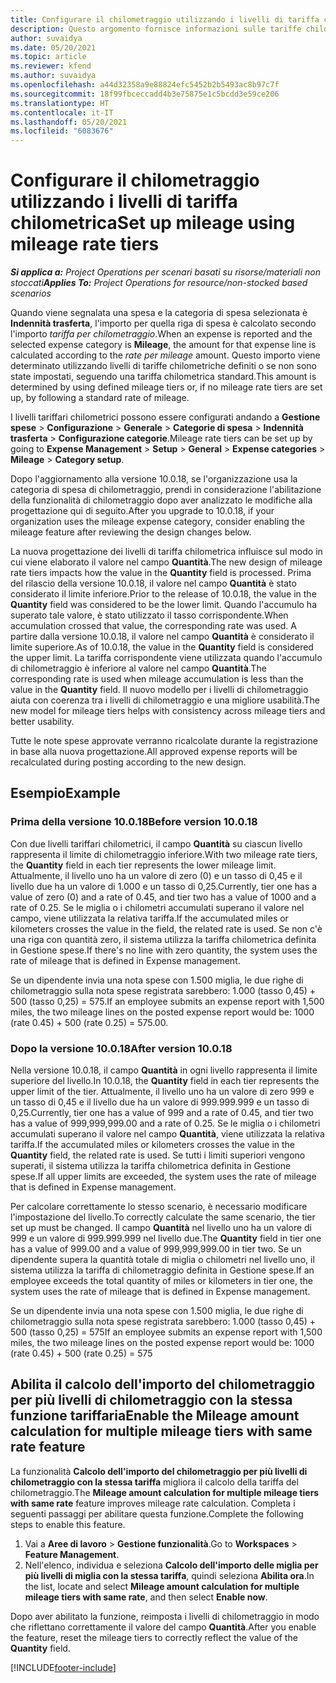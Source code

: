 ```yaml
---
title: Configurare il chilometraggio utilizzando i livelli di tariffa chilometrica
description: Questo argomento fornisce informazioni sulle tariffe chilometriche e sui livelli tariffari chilometrici.
author: suvaidya
ms.date: 05/20/2021
ms.topic: article
ms.reviewer: kfend
ms.author: suvaidya
ms.openlocfilehash: a44d32358a9e88824efc5452b2b5493ac8b97c7f
ms.sourcegitcommit: 18f99fbceccadd4b3e75875e1c5bcdd3e59ce206
ms.translationtype: HT
ms.contentlocale: it-IT
ms.lasthandoff: 05/20/2021
ms.locfileid: "6083676"
---
```

# <a name="set-up-mileage-using-mileage-rate-tiers"></a><span data-ttu-id="ae6d5-103">Configurare il chilometraggio utilizzando i livelli di tariffa chilometrica</span><span class="sxs-lookup"><span data-stu-id="ae6d5-103">Set up mileage using mileage rate tiers</span></span>

<span data-ttu-id="ae6d5-104">_**Si applica a:** Project Operations per scenari basati su risorse/materiali non stoccati_</span><span class="sxs-lookup"><span data-stu-id="ae6d5-104">_**Applies To:** Project Operations for resource/non-stocked based scenarios_</span></span>

<span data-ttu-id="ae6d5-105">Quando viene segnalata una spesa e la categoria di spesa selezionata è **Indennità trasferta**, l'importo per quella riga di spesa è calcolato secondo l'importo *tariffa per chilometraggio*.</span><span class="sxs-lookup"><span data-stu-id="ae6d5-105">When an expense is reported and the selected expense category is **Mileage**, the amount for that expense line is calculated according to the *rate per mileage* amount.</span></span> <span data-ttu-id="ae6d5-106">Questo importo viene determinato utilizzando livelli di tariffe chilometriche definiti o se non sono state impostati, seguendo una tariffa chilometrica standard.</span><span class="sxs-lookup"><span data-stu-id="ae6d5-106">This amount is determined by using defined mileage tiers or, if no mileage rate tiers are set up, by following a standard rate of mileage.</span></span> 

<span data-ttu-id="ae6d5-107">I livelli tariffari chilometrici possono essere configurati andando a **Gestione spese** > **Configurazione** > **Generale** > **Categorie di spesa** > **Indennità trasferta** > **Configurazione categorie**.</span><span class="sxs-lookup"><span data-stu-id="ae6d5-107">Mileage rate tiers can be set up by going to **Expense Management** > **Setup** > **General** > **Expense categories** > **Mileage** > **Category setup**.</span></span>

<span data-ttu-id="ae6d5-108">Dopo l'aggiornamento alla versione 10.0.18, se l'organizzazione usa la categoria di spesa di chilometraggio, prendi in considerazione l'abilitazione della funzionalità di chilometraggio dopo aver analizzato le modifiche alla progettazione qui di seguito.</span><span class="sxs-lookup"><span data-stu-id="ae6d5-108">After you upgrade to 10.0.18, if your organization uses the mileage expense category, consider enabling the mileage feature after reviewing the design changes below.</span></span> 

<span data-ttu-id="ae6d5-109">La nuova progettazione dei livelli di tariffa chilometrica influisce sul modo in cui viene elaborato il valore nel campo **Quantità**.</span><span class="sxs-lookup"><span data-stu-id="ae6d5-109">The new design of mileage rate tiers impacts how the value in the **Quantity** field is processed.</span></span> <span data-ttu-id="ae6d5-110">Prima del rilascio della versione 10.0.18, il valore nel campo **Quantità** è stato considerato il limite inferiore.</span><span class="sxs-lookup"><span data-stu-id="ae6d5-110">Prior to the release of 10.0.18, the value in the **Quantity** field was considered to be the lower limit.</span></span> <span data-ttu-id="ae6d5-111">Quando l'accumulo ha superato tale valore, è stato utilizzato il tasso corrispondente.</span><span class="sxs-lookup"><span data-stu-id="ae6d5-111">When accumulation crossed that value, the corresponding rate was used.</span></span>  <span data-ttu-id="ae6d5-112">A partire dalla versione 10.0.18, il valore nel campo **Quantità** è considerato il limite superiore.</span><span class="sxs-lookup"><span data-stu-id="ae6d5-112">As of 10.0.18, the value in the **Quantity** field is considered the upper limit.</span></span> <span data-ttu-id="ae6d5-113">La tariffa corrispondente viene utilizzata quando l'accumulo di chilometraggio è inferiore al valore nel campo **Quantità**.</span><span class="sxs-lookup"><span data-stu-id="ae6d5-113">The corresponding rate is used when mileage accumulation is less than the value in the **Quantity** field.</span></span>  <span data-ttu-id="ae6d5-114">Il nuovo modello per i livelli di chilometraggio aiuta con coerenza tra i livelli di chilometraggio e una migliore usabilità.</span><span class="sxs-lookup"><span data-stu-id="ae6d5-114">The new model for mileage tiers helps with consistency across mileage tiers and better usability.</span></span>   

<span data-ttu-id="ae6d5-115">Tutte le note spese approvate verranno ricalcolate durante la registrazione in base alla nuova progettazione.</span><span class="sxs-lookup"><span data-stu-id="ae6d5-115">All approved expense reports will be recalculated during posting according to the new design.</span></span>

## <a name="example"></a><span data-ttu-id="ae6d5-116">Esempio</span><span class="sxs-lookup"><span data-stu-id="ae6d5-116">Example</span></span>
 
### <a name="before-version-10018"></a><span data-ttu-id="ae6d5-117">Prima della versione 10.0.18</span><span class="sxs-lookup"><span data-stu-id="ae6d5-117">Before version 10.0.18</span></span>
<span data-ttu-id="ae6d5-118">Con due livelli tariffari chilometrici, il campo **Quantità** su ciascun livello rappresenta il limite di chilometraggio inferiore.</span><span class="sxs-lookup"><span data-stu-id="ae6d5-118">With two mileage rate tiers, the **Quantity** field in each tier represents the lower mileage limit.</span></span> <span data-ttu-id="ae6d5-119">Attualmente, il livello uno ha un valore di zero (0) e un tasso di 0,45 e il livello due ha un valore di 1.000 e un tasso di 0,25.</span><span class="sxs-lookup"><span data-stu-id="ae6d5-119">Currently, tier one has a value of zero (0) and a rate of 0.45, and tier two has a value of 1000 and a rate of 0.25.</span></span> <span data-ttu-id="ae6d5-120">Se le miglia o i chilometri accumulati superano il valore nel campo, viene utilizzata la relativa tariffa.</span><span class="sxs-lookup"><span data-stu-id="ae6d5-120">If the accumulated miles or kilometers crosses the value in the field, the related rate is used.</span></span> <span data-ttu-id="ae6d5-121">Se non c'è una riga con quantità zero, il sistema utilizza la tariffa chilometrica definita in Gestione spese.</span><span class="sxs-lookup"><span data-stu-id="ae6d5-121">If there's no line with zero quantity, the system uses the rate of mileage that is defined in Expense management.</span></span> 
 
<span data-ttu-id="ae6d5-122">Se un dipendente invia una nota spese con 1.500 miglia, le due righe di chilometraggio sulla nota spese registrata sarebbero: 1.000 (tasso 0,45) + 500 (tasso 0,25) = 575.</span><span class="sxs-lookup"><span data-stu-id="ae6d5-122">If an employee submits an expense report with 1,500 miles, the two mileage lines on the posted expense report would be: 1000 (rate 0.45) +  500 (rate 0.25) = 575.00.</span></span>

### <a name="after-version-10018"></a><span data-ttu-id="ae6d5-123">Dopo la versione 10.0.18</span><span class="sxs-lookup"><span data-stu-id="ae6d5-123">After version 10.0.18</span></span>
<span data-ttu-id="ae6d5-124">Nella versione 10.0.18, il campo **Quantità** in ogni livello rappresenta il limite superiore del livello.</span><span class="sxs-lookup"><span data-stu-id="ae6d5-124">In 10.0.18, the **Quantity** field in each tier represents the upper limit of the tier.</span></span> <span data-ttu-id="ae6d5-125">Attualmente, il livello uno ha un valore di zero 999 e un tasso di 0,45 e il livello due ha un valore di 999.999.999 e un tasso di 0,25.</span><span class="sxs-lookup"><span data-stu-id="ae6d5-125">Currently, tier one has a value of 999 and a rate of 0.45, and tier two has a value of 999,999,999.00 and a rate of 0.25.</span></span> <span data-ttu-id="ae6d5-126">Se le miglia o i chilometri accumulati superano il valore nel campo **Quantità**, viene utilizzata la relativa tariffa.</span><span class="sxs-lookup"><span data-stu-id="ae6d5-126">If the accumulated miles or kilometers crosses the value in the **Quantity** field, the related rate is used.</span></span> <span data-ttu-id="ae6d5-127">Se tutti i limiti superiori vengono superati, il sistema utilizza la tariffa chilometrica definita in Gestione spese.</span><span class="sxs-lookup"><span data-stu-id="ae6d5-127">If all upper limits are exceeded, the system uses the rate of mileage that is defined in Expense management.</span></span> 
 
<span data-ttu-id="ae6d5-128">Per calcolare correttamente lo stesso scenario, è necessario modificare l'impostazione del livello.</span><span class="sxs-lookup"><span data-stu-id="ae6d5-128">To correctly calculate the same scenario, the tier set up must be changed.</span></span> <span data-ttu-id="ae6d5-129">Il campo **Quantità** nel livello uno ha un valore di 999 e un valore di 999.999.999 nel livello due.</span><span class="sxs-lookup"><span data-stu-id="ae6d5-129">The **Quantity** field in tier one has a value of 999.00 and a value of 999,999,999.00 in tier two.</span></span> <span data-ttu-id="ae6d5-130">Se un dipendente supera la quantità totale di miglia o chilometri nel livello uno, il sistema utilizza la tariffa di chilometraggio definita in Gestione spese.</span><span class="sxs-lookup"><span data-stu-id="ae6d5-130">If an employee exceeds the total quantity of miles or kilometers in tier one, the system uses the rate of mileage that is defined in Expense management.</span></span> 
  
<span data-ttu-id="ae6d5-131">Se un dipendente invia una nota spese con 1.500 miglia, le due righe di chilometraggio sulla nota spese registrata sarebbero: 1.000 (tasso 0,45) + 500 (tasso 0,25) = 575</span><span class="sxs-lookup"><span data-stu-id="ae6d5-131">If an employee submits an expense report with 1,500 miles, the two mileage lines on the posted expense report would be: 1000 (rate 0.45) +  500 (rate 0.25) = 575</span></span>

## <a name="enable-the-mileage-amount-calculation-for-multiple-mileage-tiers-with-same-rate-feature"></a><span data-ttu-id="ae6d5-132">Abilita il calcolo dell'importo del chilometraggio per più livelli di chilometraggio con la stessa funzione tariffaria</span><span class="sxs-lookup"><span data-stu-id="ae6d5-132">Enable the Mileage amount calculation for multiple mileage tiers with same rate feature</span></span>

<span data-ttu-id="ae6d5-133">La funzionalità **Calcolo dell'importo del chilometraggio per più livelli di chilometraggio con la stessa tariffa** migliora il calcolo della tariffa del chilometraggio.</span><span class="sxs-lookup"><span data-stu-id="ae6d5-133">The **Mileage amount calculation for multiple mileage tiers with same rate** feature improves mileage rate calculation.</span></span> <span data-ttu-id="ae6d5-134">Completa i seguenti passaggi per abilitare questa funzione.</span><span class="sxs-lookup"><span data-stu-id="ae6d5-134">Complete the following steps to enable this feature.</span></span>

1. <span data-ttu-id="ae6d5-135">Vai a **Aree di lavoro** > **Gestione funzionalità**.</span><span class="sxs-lookup"><span data-stu-id="ae6d5-135">Go to **Workspaces** > **Feature Management**.</span></span> 
2. <span data-ttu-id="ae6d5-136">Nell'elenco, individua e seleziona **Calcolo dell'importo delle miglia per più livelli di miglia con la stessa tariffa**, quindi seleziona **Abilita ora**.</span><span class="sxs-lookup"><span data-stu-id="ae6d5-136">In the list, locate and select **Mileage amount calculation for multiple mileage tiers with same rate**, and then select **Enable now**.</span></span>

<span data-ttu-id="ae6d5-137">Dopo aver abilitato la funzione, reimposta i livelli di chilometraggio in modo che riflettano correttamente il valore del campo **Quantità**.</span><span class="sxs-lookup"><span data-stu-id="ae6d5-137">After you enable the feature, reset the mileage tiers to correctly reflect the value of the **Quantity** field.</span></span> 


[!INCLUDE[footer-include](../includes/footer-banner.md)]
